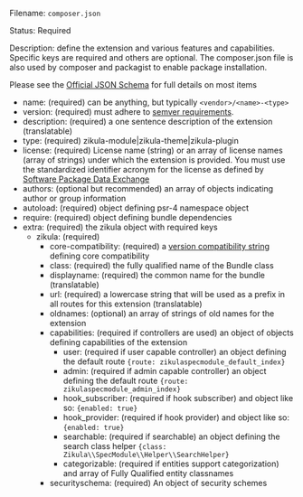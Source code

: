 Filename: `composer.json`

Status: Required

Description: define the extension and various features and capabilities. Specific keys are required and others are optional.
The composer.json file is also used by composer and packagist to enable package installation.

Please see the [Official JSON Schema](https://getcomposer.org/doc/04-schema.md) for full details on most items

 - name: (required) can be anything, but typically `<vendor>/<name>-<type>`
 - version: (required) must adhere to [semver requirements](http://semver.org).
 - description: (required) a one sentence description of the extension (translatable)
 - type: (required) zikula-module|zikula-theme|zikula-plugin
 - license: (required) License name (string) or an array of license names (array of strings) under which the extension 
   is provided. You must use the standardized identifier acronym for the license as defined by 
   [Software Package Data Exchange](http://spdx.org/licenses/)
 - authors: (optional but recommended) an array of objects indicating author or group information
 - autoload: (required) object defining psr-4 namespace object
 - require: (required) object defining bundle dependencies
 - extra: (required) the zikula object with required keys
   - zikula: (required)
     - core-compatibility: (required) a [version compatibility string](https://getcomposer.org/doc/01-basic-usage.md#package-versions) defining core compatibility
     - class: (required) the fully qualified name of the Bundle class
     - displayname: (required) the common name for the bundle (translatable)
     - url: (required) a lowercase string that will be used as a prefix in all routes for this extension (translatable)
     - oldnames: (optional) an array of strings of old names for the extension
     - capabilities: (required if controllers are used) an object of objects defining capabilities of the extension
         - user: (required if user capable controller) an object defining the default route `{route: zikulaspecmodule_default_index}`
         - admin: (required if admin capable controller) an object defining the default route `{route: zikulaspecmodule_admin_index}`
         - hook_subscriber: (required if hook subscriber) and object like so: `{enabled: true}`
         - hook_provider: (required if hook provider) and object like so: `{enabled: true}`
         - searchable: (required if searchable) an object defining the search class helper `{class: Zikula\\SpecModule\\Helper\\SearchHelper}`
         - categorizable: (required if entities support categorization) and array of Fully Qualified entity classnames
     - securityschema: (required) An object of security schemes

